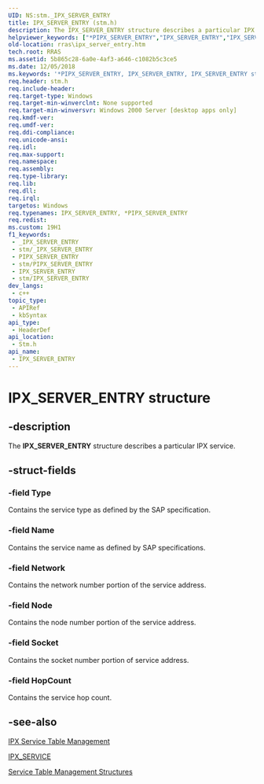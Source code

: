 ```yaml
---
UID: NS:stm._IPX_SERVER_ENTRY
title: IPX_SERVER_ENTRY (stm.h)
description: The IPX_SERVER_ENTRY structure describes a particular IPX service.
helpviewer_keywords: ["*PIPX_SERVER_ENTRY","IPX_SERVER_ENTRY","IPX_SERVER_ENTRY structure [RAS]","PIPX_SERVER_ENTRY","PIPX_SERVER_ENTRY structure pointer [RAS]","_mpr_ipx_server_entry","rras.ipx_server_entry","stm/IPX_SERVER_ENTRY","stm/PIPX_SERVER_ENTRY"]
old-location: rras\ipx_server_entry.htm
tech.root: RRAS
ms.assetid: 5b865c28-6a0e-4af3-a646-c1082b5c3ce5
ms.date: 12/05/2018
ms.keywords: '*PIPX_SERVER_ENTRY, IPX_SERVER_ENTRY, IPX_SERVER_ENTRY structure [RAS], PIPX_SERVER_ENTRY, PIPX_SERVER_ENTRY structure pointer [RAS], _mpr_ipx_server_entry, rras.ipx_server_entry, stm/IPX_SERVER_ENTRY, stm/PIPX_SERVER_ENTRY'
req.header: stm.h
req.include-header: 
req.target-type: Windows
req.target-min-winverclnt: None supported
req.target-min-winversvr: Windows 2000 Server [desktop apps only]
req.kmdf-ver: 
req.umdf-ver: 
req.ddi-compliance: 
req.unicode-ansi: 
req.idl: 
req.max-support: 
req.namespace: 
req.assembly: 
req.type-library: 
req.lib: 
req.dll: 
req.irql: 
targetos: Windows
req.typenames: IPX_SERVER_ENTRY, *PIPX_SERVER_ENTRY
req.redist: 
ms.custom: 19H1
f1_keywords:
 - _IPX_SERVER_ENTRY
 - stm/_IPX_SERVER_ENTRY
 - PIPX_SERVER_ENTRY
 - stm/PIPX_SERVER_ENTRY
 - IPX_SERVER_ENTRY
 - stm/IPX_SERVER_ENTRY
dev_langs:
 - c++
topic_type:
 - APIRef
 - kbSyntax
api_type:
 - HeaderDef
api_location:
 - Stm.h
api_name:
 - IPX_SERVER_ENTRY
---
```


# IPX_SERVER_ENTRY structure


## -description

The 
<b>IPX_SERVER_ENTRY</b> structure describes a particular IPX service.

## -struct-fields

### -field Type

Contains the service type as defined by the SAP specification.

### -field Name

Contains the service name as defined by SAP specifications.

### -field Network

Contains the network number portion of the service address.

### -field Node

Contains the node number portion of the service address.

### -field Socket

Contains the socket number portion of service address.

### -field HopCount

Contains the service hop count.

## -see-also

<a href="https://docs.microsoft.com/windows/desktop/RRAS/ipx-service-table-management">IPX Service Table Management</a>



<a href="https://docs.microsoft.com/windows/desktop/api/stm/ns-stm-ipx_service">IPX_SERVICE</a>



<a href="https://docs.microsoft.com/windows/desktop/RRAS/service-table-management-structures">Service Table Management Structures</a>

